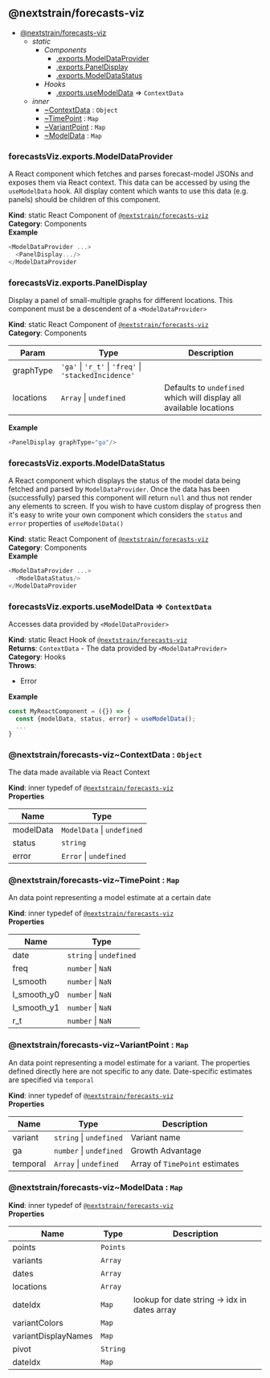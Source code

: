 <a name="module_@nextstrain/forecasts-viz"></a>

## @nextstrain/forecasts-viz

* [@nextstrain/forecasts-viz](#module_@nextstrain/forecasts-viz)
    * _static_
        * _Components_
            * [.exports.ModelDataProvider](#module_@nextstrain/forecasts-viz.exports.ModelDataProvider)
            * [.exports.PanelDisplay](#module_@nextstrain/forecasts-viz.exports.PanelDisplay)
            * [.exports.ModelDataStatus](#module_@nextstrain/forecasts-viz.exports.ModelDataStatus)
        * _Hooks_
            * [.exports.useModelData](#module_@nextstrain/forecasts-viz.exports.useModelData) ⇒ <code>ContextData</code>
    * _inner_
        * [~ContextData](#module_@nextstrain/forecasts-viz..ContextData) : <code>Object</code>
        * [~TimePoint](#module_@nextstrain/forecasts-viz..TimePoint) : <code>Map</code>
        * [~VariantPoint](#module_@nextstrain/forecasts-viz..VariantPoint) : <code>Map</code>
        * [~ModelData](#module_@nextstrain/forecasts-viz..ModelData) : <code>Map</code>

<a name="module_@nextstrain/forecasts-viz.exports.ModelDataProvider"></a>

### forecastsViz.exports.ModelDataProvider
A React component which fetches and parses forecast-model JSONs
and exposes them via React context. This data can be accessed by
using the `useModelData` hook. All display content which wants to
use this data (e.g. panels) should be children of this component.

**Kind**: static React Component of [<code>@nextstrain/forecasts-viz</code>](#module_@nextstrain/forecasts-viz)  
**Category**: Components  
**Example**  
```js
<ModelDataProvider ...>
  <PanelDisplay.../>
</ModelDataProvider
```
<a name="module_@nextstrain/forecasts-viz.exports.PanelDisplay"></a>

### forecastsViz.exports.PanelDisplay
Display a panel of small-multiple graphs for different locations.
This component must be a descendent of a `<ModelDataProvider>`

**Kind**: static React Component of [<code>@nextstrain/forecasts-viz</code>](#module_@nextstrain/forecasts-viz)  
**Category**: Components  

| Param | Type | Description |
| --- | --- | --- |
| graphType | <code>&#x27;ga&#x27;</code> \| <code>&#x27;r\_t&#x27;</code> \| <code>&#x27;freq&#x27;</code> \| <code>&#x27;stackedIncidence&#x27;</code> |  |
| locations | <code>Array</code> \| <code>undefined</code> | Defaults to `undefined` which will display all available locations |

**Example**  
```js
<PanelDisplay graphType="ga"/>
```
<a name="module_@nextstrain/forecasts-viz.exports.ModelDataStatus"></a>

### forecastsViz.exports.ModelDataStatus
A React component which displays the status of the model data being
fetched and parsed by `ModelDataProvider`. Once the data has been
(successfully) parsed this component will return `null` and thus
not render any elements to screen. If you wish to have custom display
of progress then it's easy to write your own component which considers
the `status` and `error` properties of `useModelData()`

**Kind**: static React Component of [<code>@nextstrain/forecasts-viz</code>](#module_@nextstrain/forecasts-viz)  
**Category**: Components  
**Example**  
```js
<ModelDataProvider ...>
  <ModelDataStatus/>
</ModelDataProvider
```
<a name="module_@nextstrain/forecasts-viz.exports.useModelData"></a>

### forecastsViz.exports.useModelData ⇒ <code>ContextData</code>
Accesses data provided by `<ModelDataProvider>`

**Kind**: static React Hook of [<code>@nextstrain/forecasts-viz</code>](#module_@nextstrain/forecasts-viz)  
**Returns**: <code>ContextData</code> - The data provided by `<ModelDataProvider>`  
**Category**: Hooks  
**Throws**:

- Error

**Example**  
```js
const MyReactComponent = ({}) => {
  const {modelData, status, error} = useModelData();
  ...
}
```
<a name="module_@nextstrain/forecasts-viz..ContextData"></a>

### @nextstrain/forecasts-viz~ContextData : <code>Object</code>
The data made available via React Context

**Kind**: inner typedef of [<code>@nextstrain/forecasts-viz</code>](#module_@nextstrain/forecasts-viz)  
**Properties**

| Name | Type |
| --- | --- |
| modelData | <code>ModelData</code> \| <code>undefined</code> | 
| status | <code>string</code> | 
| error | <code>Error</code> \| <code>undefined</code> | 

<a name="module_@nextstrain/forecasts-viz..TimePoint"></a>

### @nextstrain/forecasts-viz~TimePoint : <code>Map</code>
An data point representing a model estimate at a certain date

**Kind**: inner typedef of [<code>@nextstrain/forecasts-viz</code>](#module_@nextstrain/forecasts-viz)  
**Properties**

| Name | Type |
| --- | --- |
| date | <code>string</code> \| <code>undefined</code> | 
| freq | <code>number</code> \| <code>NaN</code> | 
| I_smooth | <code>number</code> \| <code>NaN</code> | 
| I_smooth_y0 | <code>number</code> \| <code>NaN</code> | 
| I_smooth_y1 | <code>number</code> \| <code>NaN</code> | 
| r_t | <code>number</code> \| <code>NaN</code> | 

<a name="module_@nextstrain/forecasts-viz..VariantPoint"></a>

### @nextstrain/forecasts-viz~VariantPoint : <code>Map</code>
An data point representing a model estimate for a variant.
The properties defined directly here are not specific to any date.
Date-specific estimates are specified via `temporal`

**Kind**: inner typedef of [<code>@nextstrain/forecasts-viz</code>](#module_@nextstrain/forecasts-viz)  
**Properties**

| Name | Type | Description |
| --- | --- | --- |
| variant | <code>string</code> \| <code>undefined</code> | Variant name |
| ga | <code>number</code> \| <code>undefined</code> | Growth Advantage |
| temporal | <code>Array</code> \| <code>undefined</code> | Array of `TimePoint` estimates |

<a name="module_@nextstrain/forecasts-viz..ModelData"></a>

### @nextstrain/forecasts-viz~ModelData : <code>Map</code>
**Kind**: inner typedef of [<code>@nextstrain/forecasts-viz</code>](#module_@nextstrain/forecasts-viz)  
**Properties**

| Name | Type | Description |
| --- | --- | --- |
| points | <code>Points</code> |  |
| variants | <code>Array</code> |  |
| dates | <code>Array</code> |  |
| locations | <code>Array</code> |  |
| dateIdx | <code>Map</code> | lookup for date string -> idx in dates array |
| variantColors | <code>Map</code> |  |
| variantDisplayNames | <code>Map</code> |  |
| pivot | <code>String</code> |  |
| dateIdx | <code>Map</code> |  |

